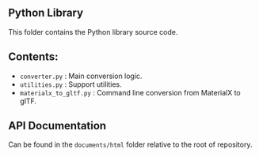 ## Python Library

This folder contains the Python library source code.

## Contents:

- `converter.py` : Main conversion logic.
- `utilities.py` : Support utilities.
- `materialx_to_gltf.py` : Command line conversion from MaterialX to glTF.

## API Documentation

Can be found in the `documents/html` folder relative to the root of repository.
